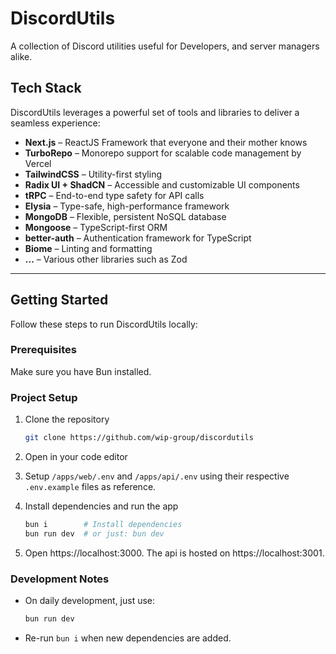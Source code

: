 # DiscordUtils

A collection of Discord utilities useful for Developers, and server managers alike.

## Tech Stack

DiscordUtils leverages a powerful set of tools and libraries to deliver a seamless experience:

- **Next.js** – ReactJS Framework that everyone and their mother knows
- **TurboRepo** – Monorepo support for scalable code management by Vercel
- **TailwindCSS** – Utility-first styling
- **Radix UI + ShadCN** – Accessible and customizable UI components
- **tRPC** – End-to-end type safety for API calls
- **Elysia** – Type-safe, high-performance framework
- **MongoDB** – Flexible, persistent NoSQL database
- **Mongoose** – TypeScript-first ORM
- **better-auth** – Authentication framework for TypeScript
- **Biome** – Linting and formatting
- **...** – Various other libraries such as Zod

---

## Getting Started

Follow these steps to run DiscordUtils locally:

### Prerequisites

Make sure you have Bun installed.

### Project Setup

1. Clone the repository
   ```bash
   git clone https://github.com/wip-group/discordutils
   ```

2. Open in your code editor

3. Setup `/apps/web/.env` and `/apps/api/.env` using their respective `.env.example` files as reference.

4. Install dependencies and run the app
    ```bash
    bun i        # Install dependencies
    bun run dev  # or just: bun dev
    ```

5. Open https://localhost:3000. The api is hosted on https://localhost:3001.

### Development Notes

- On daily development, just use:
    ```bash
    bun run dev
    ```
- Re-run `bun i` when new dependencies are added.

